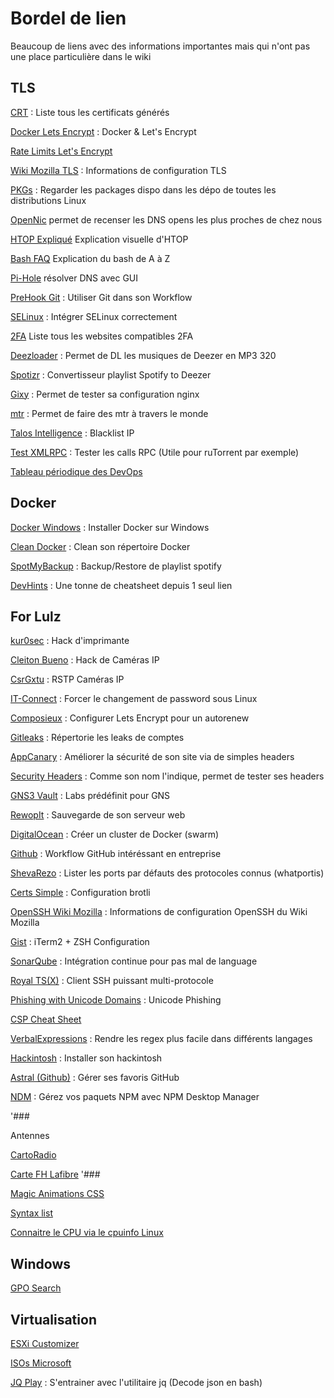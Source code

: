# Bordel de lien 
 
Beaucoup de liens avec des informations importantes mais qui n'ont pas 
une place particulière dans le wiki 
 
## TLS 
 
[CRT](https://crt.sh/) : Liste tous les certificats générés 
 
[Docker Lets 
Encrypt](https://tech.acseo.co/sites-https-docker-nginx-lets-encrypt/) : 
Docker & Let's Encrypt 
 
[Rate Limits Let's Encrypt](https://letsencrypt.org/docs/rate-limits/) 
 
[Wiki Mozilla TLS](https://wiki.mozilla.org/Security/Server_Side_TLS) : 
Informations de configuration TLS 
 
[PKGs](https://pkgs.org/) : Regarder les packages dispo dans les dépo de 
toutes les distributions Linux 
 
[OpenNic](https://www.opennicproject.org/) permet de recenser les DNS 
opens les plus proches de chez nous 
 
[HTOP 
Expliqué](https://codeahoy.com/2017/01/20/hhtop-explained-visually/) 
Explication visuelle d'HTOP 
 
[Bash FAQ](http://mywiki.wooledge.org/BashFAQ) Explication du bash de A 
à Z 
 
[Pi-Hole](https://pi-hole.net/) résolver DNS avec GUI 
 
[PreHook 
Git](https://scotch.io/tutorials/using-git-hooks-in-your-development-workflow) 
: Utiliser Git dans son Workflow 
 
[SELinux](https://learntemail.sam.today/blog/stop-disabling-selinux:-a-real-world-guide/) 
: Intégrer SELinux correctement 
 
[2FA](https://twofactorauth.org/) Liste tous les websites compatibles 
2FA 
 
[Deezloader](https://gitlab.com/ParadoxalManiak/deezloader-app) : Permet 
de DL les musiques de Deezer en MP3 320 
 
[Spotizr](http://spotizr.com/) : Convertisseur playlist Spotify to 
Deezer 
 
[Gixy](https://github.com/yandex/gixy) : Permet de tester sa 
configuration nginx 
 
[mtr](https://mtr.sh/) : Permet de faire des mtr à travers le monde 
 
[Talos Intelligence](https://www.talosintelligence.com/) : Blacklist IP 
 
[Test XMLRPC](https://xmlrpc.devzing.com/) : Tester les calls RPC (Utile 
pour ruTorrent par exemple) 
 
[Tableau périodique des 
DevOps](https://xebialabs.com/periodic-table-of-devops-tools/) 
 
## Docker 
 
[Docker 
Windows](https://blog.ikoula.com/en/iis-docker-thanks-windows-server-2016) 
: Installer Docker sur Windows 
 
[Clean 
Docker](http://blog.yohanliyanage.com/2015/05/docker-clean-up-after-yourself/) 
: Clean son répertoire Docker 
 
[SpotMyBackup](http://www.spotmybackup.com/) : Backup/Restore de 
playlist spotify 
 
[DevHints](https://devhints.io/) : Une tonne de cheatsheet depuis 1 seul 
lien 
 
## For Lulz 
 
[kur0sec](http://kur0sec.org/print) : Hack d'imprimante 
 
[Cleiton 
Bueno](http://cleitonbueno.com/ipcamera-fique-de-olho-voce-tambem/) : 
Hack de Caméras IP 
 
[CsrGxtu](https://csrgxtu.github.io/2015/04/08/An-Introduction-To-RTSP/) 
: RSTP Caméras IP 
 
[IT-Connect](https://www.it-connect.fr/linux-forcer-le-changement-de-mot-de-passe-des-comptes/) 
: Forcer le changement de password sous Linux 
 
[Composieux](https://vincent.composieux.fr/article/install-configure-and-automatically-renew-let-s-encrypt-ssl-certificate) 
: Configurer Lets Encrypt pour un autorenew 
 
[Gitleaks](https://gitleaks.com/) : Répertorie les leaks de comptes 
 
[AppCanary](https://blog.appcanary.com/2017/http-security-headers.html) 
: Améliorer la sécurité de son site via de simples headers 
 
[Security Headers](https://securityheaders.io/) : Comme son nom 
l'indique, permet de tester ses headers 
 
[GNS3 Vault](https://gns3vault.com) : Labs prédéfinit pour GNS 
 
[RewopIt](https://techarea.fr/lsci-8-sauvegarder-son-serveur-web/) : 
Sauvegarde de son serveur web 
 
[DigitalOcean](https://www.digitalocean.com/community/tutorials/how-to-create-a-cluster-of-docker-containers-with-docker-swarm-and-digitalocean-on-ubuntu-16-04) 
: Créer un cluster de Docker (swarm) 
 
[Github](https://medium.com/@OVHUXLabs/la-puissance-des-workflows-git-12e195cafe44) 
: Workflow GitHub intéréssant en entreprise 
 
[ShevaRezo](http://blog.shevarezo.fr/post/2016/06/28/ports-protocoles-services-dans-terminal) 
: Lister les ports par défauts des protocoles connus (whatportis) 
 
[Certs Simple](https://certsimple.com/blog/nginx-brotli) : Configuration 
brotli 
 
[OpenSSH Wiki 
Mozilla](https://wiki.mozilla.org/Security/Guidelines/OpenSSH) : 
Informations de configuration OpenSSH du Wiki Mozilla 
 
[Gist](https://gist.github.com/kevin-smets/8568070) : iTerm2 + ZSH 
Configuration 
 
[SonarQube](https://www.sonarqube.org/features/multi-languages/) : 
Intégration continue pour pas mal de language 
 
[Royal TS(X)](https://www.royalapplications.com/ts/osx/features) : 
Client SSH puissant multi-protocole 
 
[Phishing with Unicode 
Domains](https://www.xudongz.com/blog/2017/idn-phishing/) : Unicode 
Phishing 
 
[CSP Cheat Sheet](https://scotthelme.co.uk/csp-cheat-sheet/) 
 
[VerbalExpressions](https://verbalexpressions.github.io/) : Rendre les 
regex plus facile dans différents langages 
 
[Hackintosh](https://www.tonymacx86.com/threads/unibeast-install-macos-sierra-on-any-supported-intel-based-pc.200564/) 
: Installer son hackintosh 
 
[Astral (Github)](https://app.astralapp.com/dashboard/untagged) : Gérer 
ses favoris GitHub 
 
[NDM](https://blog.shevarezo.fr/post/2017/06/23/gerez-paquets-npm-desktop-manager-ndm) 
: Gérez vos paquets NPM avec NPM Desktop Manager 
 
'### 
 
Antennes 
 
[CartoRadio](https://www.cartoradio.fr/cartoradio/web/) 
 
[Carte FH Lafibre](https://carte-fh.lafibre.info/index_crozon.php) '### 
 
[Magic Animations 
CSS](https://www.minimamente.com/example/magic_animations/) 
 
[Syntax 
list](https://highlightjs.readthedocs.io/en/latest/css-classes-reference.html#language-names-and-aliases) 
 
[Connaitre le CPU via le cpuinfo Linux](http://www.speedtraq.com/?s=1) 
 
## Windows 
 
[GPO Search](https://gpsearch.azurewebsites.net/) 
 
## Virtualisation 
 
[ESXi Customizer](https://www.v-front.de/p/esxi-customizer-ps.html) 
 
[ISOs Microsoft](https://the-eye.eu/public/MSDN/) 
 
[JQ Play](https://jqplay.org/) : S'entrainer avec l'utilitaire jq 
(Decode json en bash) 
